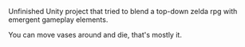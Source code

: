 Unfinished Unity project that tried to blend a top-down zelda rpg with emergent gameplay elements.

You can move vases around and die, that's mostly it.
